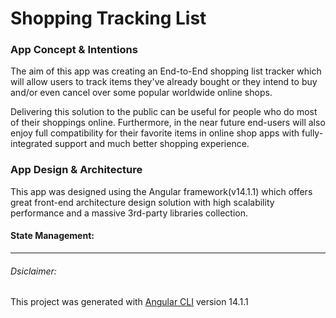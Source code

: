 # Shopping Tracking List


### App Concept & Intentions
The aim of this app was creating an End-to-End shopping list tracker which will allow users to track items they've already bought or they intend to buy and/or even cancel over some popular worldwide online shops.

Delivering this solution to the public can be useful for people who do most of their shoppings online. Furthermore, in the near future end-users will also enjoy full compatibility for their favorite items in online shop apps with fully-integrated support and much better shopping experience.


### App Design & Architecture
This app was designed using the Angular framework(v14.1.1) which offers great front-end architecture design solution with high scalability performance and a massive 3rd-party libraries collection.

#### State Management:


---------------

###### Dsiclaimer:

This project was generated with [Angular CLI](https://github.com/angular/angular-cli) version 14.1.1

